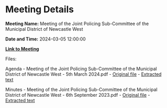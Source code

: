 # Meeting Details

**Meeting Name:** Meeting of the Joint Policing Sub-Committee of the Municipal District of Newcastle West

**Date and Time:** 2024-03-05 12:00:00

**[Link to Meeting](https://www.limerick.ie/council/whats-on/meeting-of-the-joint-policing-sub-committee-of-the-municipal-district-of-1)**

Files: 

Agenda - Meeting of the Joint Policing Sub-Committee of the Municipal District of Newcastle West - 5th March 2024.pdf - [Original file](https://www.limerick.ie/sites/default/files/media/documents/2024-03/00-agenda-meeting-of-the-joint-policing-sub-committee-of-the-municipal-district-of-newcastle-west-5th-march-2024.pdf) - [Extracted text](./Agenda%20-%20Meeting%20of%20the%20Joint%20Policing%20Sub-Committee%20of%20the%20Municipal%20District%20of%20Newcastle%20West%20-%205th%20March%202024.md)

Minutes - Meeting of the Joint Policing Sub-Committee of the Municipal District of Newcastle West - 6th September 2023.pdf - [Original file](https://www.limerick.ie/sites/default/files/media/documents/2024-03/01-minutes-meeting-of-the-joint-policing-sub-committee-of-the-municipal-district-of-newcastle-west-6th-september-2023.pdf) - [Extracted text](./Minutes%20-%20Meeting%20of%20the%20Joint%20Policing%20Sub-Committee%20of%20the%20Municipal%20District%20of%20Newcastle%20West%20-%206th%20September%202023.md)

